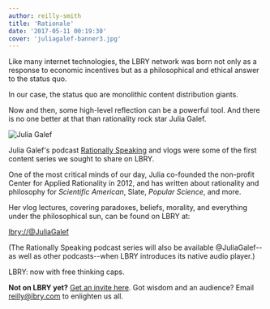 ```yaml
---
author: reilly-smith
title: 'Rationale'
date: '2017-05-11 00:19:30'
cover: 'juliagalef-banner3.jpg'
---
```


Like many internet technologies, the LBRY network was born not only as a response to economic incentives but as a philosophical and ethical answer to the status quo.

In our case, the status quo are monolithic content distribution giants.

Now and then, some high-level reflection can be a powerful tool. And there is no one better at that than rationality rock star Julia Galef.

![Julia Galef](/img/news/juliagalef-inline.jpg)

Julia Galef's podcast [Rationally Speaking](http://rationallyspeakingpodcast.org) and vlogs were some of the first content series we sought to share on LBRY.

One of the most critical minds of our day, Julia co-founded the non-profit Center for Applied Rationality in 2012, and has written about rationality and philosophy for *Scientific American*, Slate, *Popular Science*, and more.

Her vlog lectures, covering paradoxes, beliefs, morality, and everything under the philosophical sun, can be found on LBRY at:

[lbry://@JuliaGalef](https://open.lbry.com/@JuliaGalef)

(The Rationally Speaking podcast series will also be available @JuliaGalef--as well as other podcasts--when LBRY introduces its native audio player.)

LBRY: now with free thinking caps.

**Not on LBRY yet?** [Get an invite here](/get). Got wisdom and an audience? Email [reilly@lbry.com](mailto:reilly@lbry.com) to enlighten us all.
